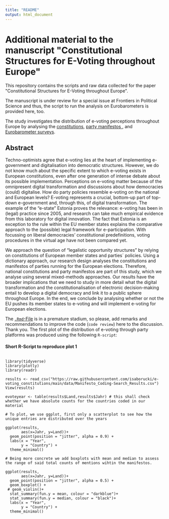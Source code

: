 ```yaml
---
title: "README"
output: html_document
---
```

# Additional material to the manuscript "Constitutional Structures for E-Voting throughout Europe"

This repository contains the scripts and raw data collected for the paper "Constitutional Structures for E-Voting throughout Europe".

The manuscript is under review for a special issue at Frontiers in Political Science and thus, the script to run the analysis on Eurobarometers is provided here, too. 

The study investigates the distribution of e-voting perceptions throughout Europe by analysing the [constitutions](https://github.com/isaborucki/e-voting_constitutions/tree/main/data), <a href="https://github.com/isaborucki/e-voting_constitutions/tree/main/data" target= "_blank"> party manifestos </a>, and <a href="https://search.gesis.org/research_data/ZA6653" target="_blank">Eurobarometer surveys</a>. 

## Abstract
Techno-optimists agree that e-voting lies at the heart of implementing e-government and digitalisation into democratic structures. However, we do not know much about the specific extent to which e-voting exists in European constitutions, even after one generation of intense debate about its possible implementation. Perceptions on e-voting matter because of the omnipresent digital transformation and discussions about how democracies (could) digitalise. How do party policies resemble e-voting on the national and European levels? E-voting represents a crucial, bottom-up part of top-down e-government and, through this, of digital transformation. The example of the “e-state” Estonia proves the relevance: e-voting has been in (legal) practice since 2005, and research can take much empirical evidence from this laboratory for digital innovation. The fact that Estonia is an exception to the rule within the EU member states explains the comparative approach to the (possible) legal framework for e-participation. With focussing on liberal democracies’ constitutional predefinitions, voting procedures in the virtual age have not been compared yet. 

We approach the question of “legalistic opportunity structures” by relying on constitutions of European member states and parties´ policies. Using a dictionary approach, our research design analyses the constitutions and manifestos of parties running for the European elections. Therefore, national constitutions and party manifestos are part of this study, which we analyse using several mixed-methods approaches. Our results have the broader implications that we need to study in more detail what the digital transformation and the constitutionalisation of electronic decision-making entail to develop a digital democracy and link it to a public sphere throughout Europe. In the end, we conclude by analysing whether or not the EU pushes its member states to e-voting and will implement e-voting for European elections.

The [`.Rmd`-File](https://github.com/isaborucki/e-voting_constitutions/blob/main/eurobarometerEvoting.Rmd) is in a premature stadium, so please, add remarks and recommendations to improve the code (`code review`) here to the discussion. Thank you. The first plot of the distribution of e-voting through party platforms was produced using the following `R-script`:

#### Short R-Script to reproduce plot 1

```{r, echo=FALSE}

library(tidyverse)
library(plotly)
library(readr)

results <- read_csv("https://raw.githubusercontent.com/isaborucki/e-voting_constitutions/main/data/Manifesto_Coding-Search_Results.csv")
View(results)

evoteyear <- table(results$Land,results$Jahr) # this shall check whether we have absolute counts for the countries coded in our material

# To plot, we use ggplot, first only a scatterplot to see how the unique entries are distributed over the years

ggplot(results,
       aes(x=Jahr, y=Land))+
  geom_point(position = "jitter", alpha = 0.9) +
  labs(x = "Year",
       y = "Country") +
  theme_minimal()
  
# Being more concrete we add boxplots with mean and median to assess the range of said total counts of mentions wihtin the manifestos. 

ggplot(results,
       aes(x=Jahr, y=Land))+
  geom_point(position = "jitter", alpha = 0.5) +
  geom_boxplot() +
 # geom_violin()+
  stat_summary(fun.y = mean, colour = "darkblue")+
  stat_summary(fun.y = median, colour = "black")+
  labs(x = "Year",
       y = "Country") +
  theme_minimal()
```
